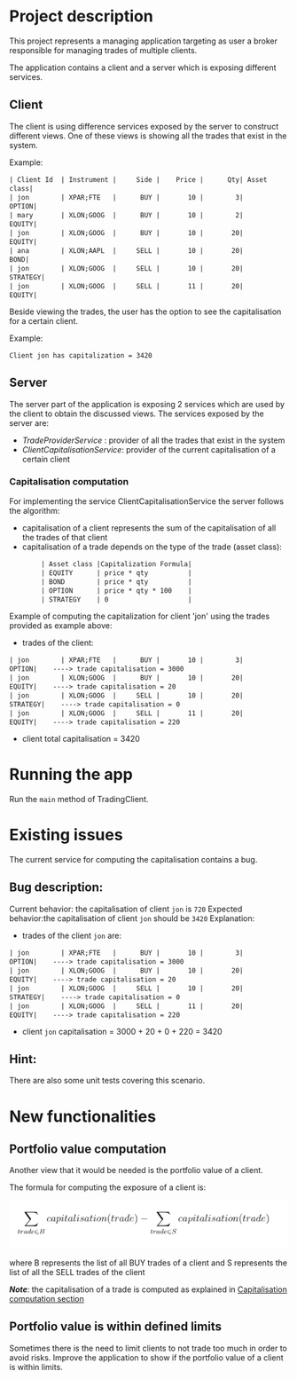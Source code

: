 # Project description

This project represents a managing application targeting as user a broker responsible for managing trades of multiple clients.

The application contains a client and a server which is exposing different services.

## Client

The client is using difference services exposed by the server to construct different views. One of these views is showing all the trades that exist in the system.

Example:

```
| Client Id  | Instrument |     Side |    Price |      Qty| Asset class|
| jon        | XPAR;FTE   |      BUY |       10 |        3|      OPTION|
| mary       | XLON;GOOG  |      BUY |       10 |        2|      EQUITY|
| jon        | XLON;GOOG  |      BUY |       10 |       20|      EQUITY|
| ana        | XLON;AAPL  |     SELL |       10 |       20|        BOND|
| jon        | XLON;GOOG  |     SELL |       10 |       20|    STRATEGY|
| jon        | XLON;GOOG  |     SELL |       11 |       20|      EQUITY|
```

Beside viewing the trades, the user has the option to see the capitalisation for a certain client. 

Example: 

```
Client jon has capitalization = 3420
```

## Server

The server part of the application is exposing 2 services which are used by the client to obtain the discussed views. 
The services exposed by the server are: 
 - *TradeProviderService* : provider of all the trades that exist in the system
 - *ClientCapitalisationService*: provider of the current capitalisation of a certain client

### Capitalisation computation
For implementing the service ClientCapitalisationService the server follows the algorithm:
 - capitalisation of a client represents the sum of the capitalisation of all the trades of that client
 - capitalisation of a trade depends on the type of the trade (asset class):
```
        | Asset class |Capitalization Formula|
        | EQUITY      | price * qty          |
        | BOND        | price * qty          |
        | OPTION      | price * qty * 100    |
        | STRATEGY    | 0                    |
```
        
Example of computing the capitalization for client 'jon' using the trades provided as example above:
- trades of the client:
```
| jon        | XPAR;FTE   |      BUY |       10 |        3|      OPTION|    ----> trade capitalisation = 3000
| jon        | XLON;GOOG  |      BUY |       10 |       20|      EQUITY|    ----> trade capitalisation = 20
| jon        | XLON;GOOG  |     SELL |       10 |       20|    STRATEGY|    ----> trade capitalisation = 0
| jon        | XLON;GOOG  |     SELL |       11 |       20|      EQUITY|    ----> trade capitalisation = 220
``` 
- client total capitalisation = 3420
                                                       
# Running the app
Run the `main` method of TradingClient. 

# Existing issues
The current service for computing the capitalisation contains a bug. 

## Bug description:
Current behavior: the capitalisation of client `jon` is `720`
Expected behavior:the capitalisation of client `jon` should be `3420`
    Explanation:
- trades of the client `jon` are:
```
| jon        | XPAR;FTE   |      BUY |       10 |        3|      OPTION|    ----> trade capitalisation = 3000
| jon        | XLON;GOOG  |      BUY |       10 |       20|      EQUITY|    ----> trade capitalisation = 20
| jon        | XLON;GOOG  |     SELL |       10 |       20|    STRATEGY|    ----> trade capitalisation = 0
| jon        | XLON;GOOG  |     SELL |       11 |       20|      EQUITY|    ----> trade capitalisation = 220
``` 
- client `jon` capitalisation = 3000 + 20 + 0 + 220 = 3420

## Hint:
There are also some unit tests covering this scenario. 

# New functionalities

## Portfolio value computation
Another view that it would be needed is the portfolio value of a client. 

The formula for computing the exposure of a client is:

![](formula.png)

where B represents the list of all BUY trades of a client and S represents the list of all the SELL trades of the client

___Note___: the capitalisation of a trade is computed as explained in [Capitalisation computation section](#capitalisation-computation) 

## Portfolio value is within defined limits

Sometimes there is the need to limit clients to not trade too much in order to avoid risks. 
Improve the application to show if the portfolio value of a client is within limits.  